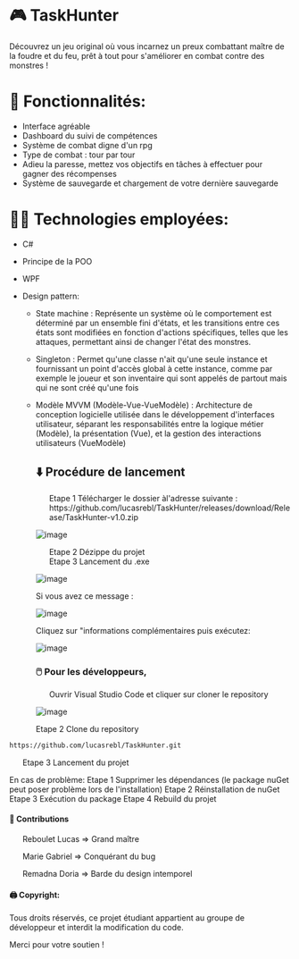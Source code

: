 # 🎮 TaskHunter

Découvrez un jeu original  où vous incarnez un preux combattant maître de la foudre et du feu, prêt à tout pour s'améliorer en combat contre des monstres !

# 📖 Fonctionnalités: 
 - Interface agréable
 - Dashboard du suivi de compétences
 - Système de combat digne d'un rpg
 - Type de combat : tour par tour
 - Adieu la paresse, mettez vos objectifs en tâches à effectuer pour gagner des récompenses
 - Système de sauvegarde et chargement de votre dernière sauvegarde

 # 👩‍💻 Technologies employées:
- C#
- Principe de la POO
- WPF
- Design pattern:
  - State machine : Représente un système où le comportement est déterminé par un ensemble fini d'états, et les transitions entre ces états sont modifiées en fonction d'actions spécifiques, telles que les attaques, permettant ainsi de changer l'état des monstres.
  - Singleton : Permet qu'une classe n'ait qu'une seule instance et fournissant un point d'accès global à cette instance, comme par exemple le joueur et son inventaire qui sont appelés de partout mais qui ne sont créé qu'une fois
  - Modèle MVVM (Modèle-Vue-VueModèle) : Architecture de conception logicielle utilisée dans le développement d'interfaces utilisateur, séparant les responsabilités entre la logique métier (Modèle), la présentation (Vue), et la gestion des interactions utilisateurs (VueModèle)
 
    ## ⬇️ Procédure de lancement
      <ul>Etape 1 Télécharger le dossier àl'adresse suivante : 
     https://github.com/lucasrebl/TaskHunter/releases/download/Release/TaskHunter-v1.0.zip</ul>
      
    ![image](https://github.com/lucasrebl/TaskHunter/assets/112953319/5cfe9b98-2ecd-4db0-947e-5e26d2ab20ea)

    <ul>Etape 2 Dézippe du projet</ul>
    <ul>Etape 3 Lancement du .exe</ul>
 
    ![image](https://github.com/lucasrebl/TaskHunter/assets/112953319/7f2816b1-1286-4ce7-9b34-228dcc97f73a)
 
    Si vous avez ce message :
    
    ![image](https://github.com/lucasrebl/TaskHunter/assets/112953319/68507236-170a-47c0-b9e6-622ab4ccd14c)
 
    Cliquez sur "informations complémentaires puis exécutez:
 
    ![image](https://github.com/lucasrebl/TaskHunter/assets/112953319/81a89813-7cc9-4443-9b21-012cd2e20aea)

    ### 🖱️ Pour les développeurs,

    <ul>Ouvrir Visual Studio Code et cliquer sur cloner le repository</ul>
    
    ![image](https://github.com/lucasrebl/TaskHunter/assets/112953319/f574640b-f5a4-46b7-a8ac-76b5e72922da)

   <ul> Etape 2 Clone du repository </ul>
 ```bash
https://github.com/lucasrebl/TaskHunter.git
```
   <ul>Etape 3 Lancement du projet</ul>

  
  En cas de problème:
    Etape 1 Supprimer les dépendances (le package nuGet peut poser problème lors de l'installation)
    Etape 2 Réinstallation de nuGet
    Etape 3 Exécution du package
    Etape 4 Rebuild du projet

   #### 🥞 Contributions

   <ul>Reboulet Lucas => Grand maître</ul>
   <ul>Marie Gabriel => Conquérant du bug</ul>
   <ul>Remadna Doria => Barde du design intemporel</ul>

   #### 🖨️ Copyright:

   Tous droits réservés, ce projet étudiant appartient au groupe de développeur et interdit la modification du code.

   Merci pour votre soutien ! 
